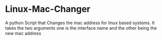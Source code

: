# Linux-Mac-Changer
A python Script that Changes the mac address for linux based systems. It takes the two arguments one is the interface name and the other being the new mac address
